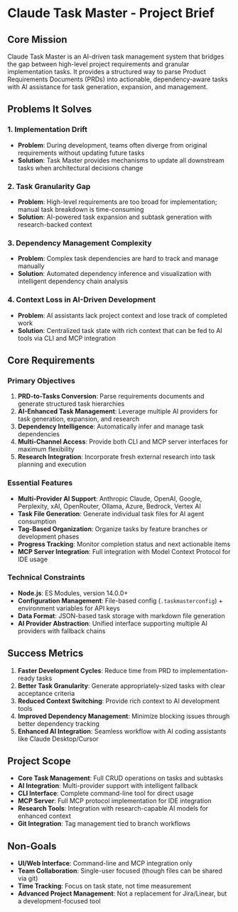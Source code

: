 # Claude Task Master - Project Brief

## Core Mission
Claude Task Master is an AI-driven task management system that bridges the gap between high-level project requirements and granular implementation tasks. It provides a structured way to parse Product Requirements Documents (PRDs) into actionable, dependency-aware tasks with AI assistance for task generation, expansion, and management.

## Problems It Solves

### 1. Implementation Drift
- **Problem**: During development, teams often diverge from original requirements without updating future tasks
- **Solution**: Task Master provides mechanisms to update all downstream tasks when architectural decisions change

### 2. Task Granularity Gap
- **Problem**: High-level requirements are too broad for implementation; manual task breakdown is time-consuming
- **Solution**: AI-powered task expansion and subtask generation with research-backed context

### 3. Dependency Management Complexity
- **Problem**: Complex task dependencies are hard to track and manage manually
- **Solution**: Automated dependency inference and visualization with intelligent dependency chain analysis

### 4. Context Loss in AI-Driven Development
- **Problem**: AI assistants lack project context and lose track of completed work
- **Solution**: Centralized task state with rich context that can be fed to AI tools via CLI and MCP integration

## Core Requirements

### Primary Objectives
1. **PRD-to-Tasks Conversion**: Parse requirements documents and generate structured task hierarchies
2. **AI-Enhanced Task Management**: Leverage multiple AI providers for task generation, expansion, and research
3. **Dependency Intelligence**: Automatically infer and manage task dependencies
4. **Multi-Channel Access**: Provide both CLI and MCP server interfaces for maximum flexibility
5. **Research Integration**: Incorporate fresh external research into task planning and execution

### Essential Features
- **Multi-Provider AI Support**: Anthropic Claude, OpenAI, Google, Perplexity, xAI, OpenRouter, Ollama, Azure, Bedrock, Vertex AI
- **Task File Generation**: Generate individual task files for AI agent consumption
- **Tag-Based Organization**: Organize tasks by feature branches or development phases
- **Progress Tracking**: Monitor completion status and next actionable items
- **MCP Server Integration**: Full integration with Model Context Protocol for IDE usage

### Technical Constraints
- **Node.js**: ES Modules, version 14.0.0+
- **Configuration Management**: File-based config (`.taskmasterconfig`) + environment variables for API keys
- **Data Format**: JSON-based task storage with markdown file generation
- **AI Provider Abstraction**: Unified interface supporting multiple AI providers with fallback chains

## Success Metrics
1. **Faster Development Cycles**: Reduce time from PRD to implementation-ready tasks
2. **Better Task Granularity**: Generate appropriately-sized tasks with clear acceptance criteria
3. **Reduced Context Switching**: Provide rich context to AI development tools
4. **Improved Dependency Management**: Minimize blocking issues through better dependency tracking
5. **Enhanced AI Integration**: Seamless workflow with AI coding assistants like Claude Desktop/Cursor

## Project Scope
- **Core Task Management**: Full CRUD operations on tasks and subtasks
- **AI Integration**: Multi-provider support with intelligent fallback
- **CLI Interface**: Complete command-line tool for direct usage
- **MCP Server**: Full MCP protocol implementation for IDE integration
- **Research Tools**: Integration with research-capable AI models for enhanced context
- **Git Integration**: Tag management tied to branch workflows

## Non-Goals
- **UI/Web Interface**: Command-line and MCP integration only
- **Team Collaboration**: Single-user focused (though files can be shared via git)
- **Time Tracking**: Focus on task state, not time measurement
- **Advanced Project Management**: Not a replacement for Jira/Linear, but a development-focused tool
